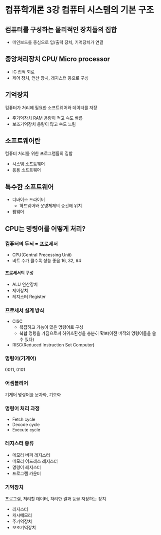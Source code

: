 # 컴퓨학개론 3강 컴퓨터 시스템의 기본 구조

## 컴퓨터를 구성하는 물리적인 장치들의 집합
- 메인보드를 중심으로 입/출력 장치, 기억장치가 연결

## 중앙처리장치 CPU/ Micro processor
- IC 집적 회로
- 제어 장치, 연산 장치, 레지스터 등으로 구성

## 기억장치
컴퓨터가 처리에 필요한 소프트웨어와 데이터를 저장
- 주기억장치 RAM 용량이 적고 속도 빠름
- 보조기억장치 용량이 많고 속도 느림

## 소프트웨어란
컴퓨터 처리를 위한 프로그램들의 집합
- 시스템 소프트웨어
- 응용 소프트웨어

## 특수한 소프트웨어
- 디바이스 드라이버 
  - 하드웨어와 운영체제의 중간에 위치
- 펌웨어

## CPU는 명령어를 어떻게 처리?

### 컴퓨터의 두뇌 = 프로세서
- CPU(Central Precessing Unit)
- 비트 수가 클수록 성능 좋음 16, 32, 64 

#### 프로세서의 구성
- ALU 연산장치
- 제어장치 
- 레지스터 Register

### 프로세서 설계 방식
- CISC 
  - 복잡하고 기능이 많은 명령어로 구성
  - 복합 명령을 가짐으로써 하위호환성을 충분히 확보(이전 버적의 명령어들을 쓸 수 있다)
- RISC(Reduced Instruction Set Computer)

### 명령어(기계어)
0011, 0101
### 어셈블리어
기계어 명령어를 문자화, 기호화

### 명령어 처리 과정
- Fetch cycle
- Decode cycle
- Execute cycle

### 레지스터 종류
- 메모리 버퍼 레지스터
- 메모리 어드레스 레지스터
- 명령어 레지스터
- 프로그램 카운터

### 기억장치
프로그램, 처리할 데이터, 처리한 결과 등을 저장하는 장치
- 레지스터
- 캐시메모리
- 주기억장치
- 보조기억장치
